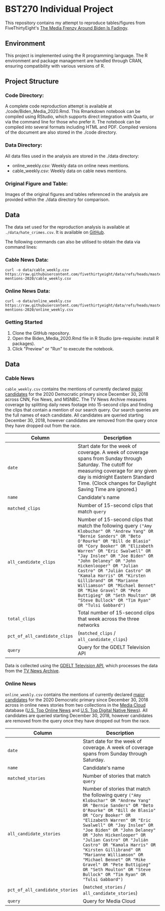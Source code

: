 # BST270 Individual Project

This repository contains my attempt to reproduce tables/figures from FiveThirtyEight's [The Media Frenzy Around Biden Is Fadingy](https://fivethirtyeight.com/features/the-media-frenzy-around-biden-is-fading/).

## Environment

This project is implemented using the R programming language. The R environment and package management are handled through CRAN, ensuring compatibility with various versions of R.

## Project Structure

### Code Directory:

A complete code reproduction attempt is available at ./code/Biden_Media_2020.Rmd. This Rmarkdown notebook can be compiled using RStudio, which supports direct integration with Quarto, or via the command line for those who prefer it. The notebook can be compiled into several formats including HTML and PDF. Compiled versions of the document are also stored in the ./code directory.

### Data Directory:

All data files used in the analysis are stored in the ./data directory:

-   online_weekly.csv: Weekly data on online news mentions.
-   cable_weekly.csv: Weekly data on cable news mentions.

### Original Figure and Table:

Images of the original figures and tables referenced in the analysis are provided within the ./data directory for comparison.

## Data

The data set used for the reproduction analysis is available at `./data/hate_crimes.csv`. It is available on [GitHub](https://github.com/fivethirtyeight/data/tree/master/hate-crimes).

The following commands can also be utilised to obtain the data via command lines:

### Cable News Data:

```{bash}
curl -o data/cable_weekly.csv https://raw.githubusercontent.com/fivethirtyeight/data/refs/heads/master/media-mentions-2020/cable_weekly.csv
```

### Online News Data:

```{bash}
curl -o data/online_weekly.csv https://raw.githubusercontent.com/fivethirtyeight/data/refs/heads/master/media-mentions-2020/online_weekly.csv
```

### Getting Started

1.  Clone the GitHub repository.
2.  Open the Biden_Media_2020.Rmd file in R Studio (pre-requisite: install R packages).
3.  Click "Preview" or "Run" to execute the notebook.

## Data

### Cable News

`cable_weekly.csv` contains the mentions of currently declared [major candidates](https://fivethirtyeight.com/features/heres-how-were-defining-a-major-presidential-candidate/) for the 2020 Democratic primary since December 30, 2018 across CNN, Fox News, and MSNBC. The TV News Archive measures coverage by splitting daily news footage into 15-second clips and finding the clips that contain a mention of our search query. Our search queries are the full names of each candidate. All candidates are queried starting December 30, 2018, however candidates are removed from the query once they have dropped out from the race.

| Column                       | Description                                                                                                                                                                                                                                                                                                                                                                                                                                                                                                                         |
|---------------------------|---------------------------------------------|
| `date`                       | Start date for the week of coverage. A week of coverage spans from Sunday through Saturday. The cutoff for measuring coverage for any given day is midnight Eastern Standard Time. (Clock changes for Daylight Saving Time are ignored.)                                                                                                                                                                                                                                                                                            |
| `name`                       | Candidate's name                                                                                                                                                                                                                                                                                                                                                                                                                                                                                                                    |
| `matched_clips`              | Number of 15-second clips that match `query`                                                                                                                                                                                                                                                                                                                                                                                                                                                                                        |
| `all_candidate_clips`        | Number of 15-second clips that match the following query `("Amy Klobuchar" OR "Andrew Yang" OR "Bernie Sanders" OR "Beto O'Rourke" OR "Bill de Blasio" OR "Cory Booker" OR "Elizabeth Warren" OR "Eric Swalwell" OR "Jay Inslee" OR "Joe Biden" OR "John Delaney" OR "John Hickenlooper" OR "Julian Castro" OR "Julián Castro" OR "Kamala Harris" OR "Kirsten Gillibrand" OR "Marianne Williamson" OR "Michael Bennet" OR "Mike Gravel" OR "Pete Buttigieg" OR "Seth Moulton" OR "Steve Bullock" OR "Tim Ryan" OR "Tulsi Gabbard")` |
| `total_clips`                | Total number of 15-second clips that week across the three networks                                                                                                                                                                                                                                                                                                                                                                                                                                                                 |
| `pct_of_all_candidate_clips` | (`matched_clips` / `all_candidate_clips`)                                                                                                                                                                                                                                                                                                                                                                                                                                                                                           |
| `query`                      | Query for the GDELT Television API                                                                                                                                                                                                                                                                                                                                                                                                                                                                                                  |

Data is collected using the [GDELT Television API](https://blog.gdeltproject.org/gdelt-2-0-television-api-debuts/), which processes the data from the [TV News Archive](https://archive.org/details/tv).

### Online News

`online_weekly.csv` contains the mentions of currently declared [major candidates](https://fivethirtyeight.com/features/heres-how-were-defining-a-major-presidential-candidate/) for the 2020 Democratic primary since December 30, 2018 across in online news stories from two collections in the [Media Cloud](https://mediacloud.org/) database ([U.S. Top Online News](https://sources.mediacloud.org/#/collections/58722749) and [U.S. Top Digital Native News](https://sources.mediacloud.org/#/collections/57078150)). All candidates are queried starting December 30, 2018, however candidates are removed from the query once they have dropped out from the race.

| Column                         | Description                                                                                                                                                                                                                                                                                                                                                                                                                                                                                                                 |
|---------------------------|---------------------------------------------|
| `date`                         | Start date for the week of coverage. A week of coverage spans from Sunday through Saturday.                                                                                                                                                                                                                                                                                                                                                                                                                                 |
| `name`                         | Candidate's name                                                                                                                                                                                                                                                                                                                                                                                                                                                                                                            |
| `matched_stories`              | Number of stories that match `query`                                                                                                                                                                                                                                                                                                                                                                                                                                                                                        |
| `all_candidate_stories`        | Number of stories that match the following query `("Amy Klobuchar" OR "Andrew Yang" OR "Bernie Sanders" OR "Beto O'Rourke" OR "Bill de Blasio" OR "Cory Booker" OR "Elizabeth Warren" OR "Eric Swalwell" OR "Jay Inslee" OR "Joe Biden" OR "John Delaney" OR "John Hickenlooper" OR "Julian Castro" OR "Julián Castro" OR "Kamala Harris" OR "Kirsten Gillibrand" OR "Marianne Williamson" OR "Michael Bennet" OR "Mike Gravel" OR "Pete Buttigieg" OR "Seth Moulton" OR "Steve Bullock" OR "Tim Ryan" OR "Tulsi Gabbard")` |
| `pct_of_all_candidate_stories` | (`matched_stories` / `all_candidate_stories`)                                                                                                                                                                                                                                                                                                                                                                                                                                                                               |
| `query`                        | Query for Media Cloud                                                                                                                                                                                                                                                                                                                                                                                                                                                                                                       |
